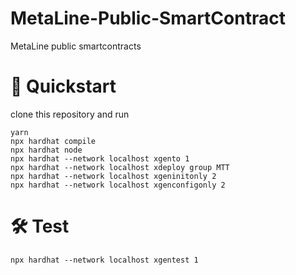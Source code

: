# MetaLine-Public-SmartContract

MetaLine public smartcontracts

# 🚀 Quickstart

clone this repository and run

```
yarn
npx hardhat compile
npx hardhat node
npx hardhat --network localhost xgento 1
npx hardhat --network localhost xdeploy group MTT
npx hardhat --network localhost xgeninitonly 2
npx hardhat --network localhost xgenconfigonly 2
```

# 🛠️ Test

```
npx hardhat --network localhost xgentest 1
```